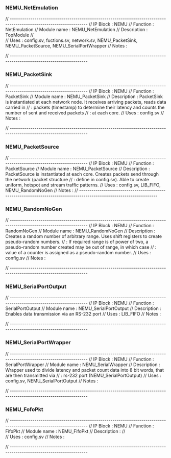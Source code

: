 ### NEMU_NetEmulation

// --------------------------------------------------------------------------------------------------------------------
// IP Block    : NEMU
// Function    : NetEmulation
// Module name : NEMU_NetEmulation
// Description : TopModule
//           
// Uses        : config.sv, fuctions.sv, network.sv, NEMU_PacketSink, NEMU_PacketSource, NEMU_SerialPortWrapper
// Notes       : 

// --------------------------------------------------------------------------------------------------------------------

### NEMU_PacketSink
    
// --------------------------------------------------------------------------------------------------------------------
// IP Block    : NEMU
// Function    : PacketSink
// Module name : NEMU_PacketSink
// Description : PacketSink is instantiated at each network node. It receives arriving packets, reads data carried in
//             : packets (timestamp) to determine their latency and counts the number of sent and received packets
//             : at each core.
// Uses        : config.sv
// Notes       : 

// --------------------------------------------------------------------------------------------------------------------
    
### NEMU_PacketSource

// --------------------------------------------------------------------------------------------------------------------
// IP Block    : NEMU
// Function    : PacketSource
// Module name : NEMU_PacketSource
// Description : PacketSource is instantiated at each core. Creates packets send through the network (packet structure
//             : define in config.sv). Able to create uniform, hotspot and stream traffic patterns.
// Uses        : config.sv, LIB_FIFO, NEMU_RandomNoGen
// Notes       : 
// --------------------------------------------------------------------------------------------------------------------


### NEMU_RandomNoGen 
    
// --------------------------------------------------------------------------------------------------------------------
// IP Block    : NEMU
// Function    : RandomNoGen
// Module name : NEMU_RandomNoGen
// Description : Creates a random number of arbitrary range. Uses shift registers to create pseudo-random numbers.
//             : If required range is of power of two, a pseudo-random number created may be out of range, in which case
//             : value of a counter is assigned as a pseudo-random number.
// Uses        : config.sv
// Notes       : 

// --------------------------------------------------------------------------------------------------------------------

### NEMU_SerialPortOutput

// --------------------------------------------------------------------------------------------------------------------
// IP Block    : NEMU
// Function    : SerialPortOutput
// Module name : NEMU_SerialPortOutput
// Description : Enables data transmission via an RS-232 port
// Uses        : LIB_FIFO
// Notes       : 

// --------------------------------------------------------------------------------------------------------------------


### NEMU_SerialPortWrapper

// --------------------------------------------------------------------------------------------------------------------
// IP Block    : NEMU
// Function    : SerialPortWrapper
// Module name : NEMU_SerialWrapper
// Description : Wrapper used to divide latency and packet count data into 8 bit words, that are then transmitted via
//             : rs-232 port (NEMU_SerialPortOutput)
// Uses        : config.sv, NEMU_SerialPortOutput
// Notes       : 

// --------------------------------------------------------------------------------------------------------------------


### NEMU_FofoPkt

// --------------------------------------------------------------------------------------------------------------------
// IP Block    : NEMU
// Function    : FifoPkt
// Module name : NEMU_FifoPkt
// Description : 
//           
// Uses        : config.sv
// Notes       : 

// --------------------------------------------------------------------------------------------------------------------


